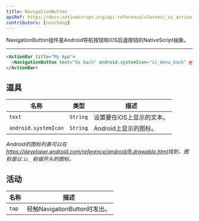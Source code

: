 ```yaml
---
title: NavigationButton
apiRef: https://docs.nativescript.org/api-reference/classes/_ui_action_bar_.navigationbutton
contributors: [nuochong]
---
```


NavigationButton组件是Android导航按钮和iOS后退按钮的NativeScript抽象。

---

```html
<ActionBar title="My App">
  <NavigationButton text="Go back" android.systemIcon="ic_menu_back" @tap="goBack" />
</ActionBar>
```

## 道具

| 名称 | 类型 | 描述 |
|------|------|-------------|
| `text` | `String` | 设置要在iOS上显示的文本。
| `android.systemIcon` | `String` | Android上显示的图标。

*Android的图标列表可以在 <https://developer.android.com/reference/android/R.drawable.html>找到，图标是以 `ic_` 前缀开头的图标。*

## 活动

| 名称 | 描述 |
|------|-------------|
| `tap`| 轻触NavigationButton时发出。
